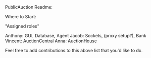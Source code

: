 PublicAuction Readme:



Where to Start:

"Assigned roles"

Anthony: GUI, Database, Agent
Jacob: Sockets, (proxy setup?), Bank
Vincent: AuctionCentral
Anna: AuctionHouse


Feel free to add contributions to this above list that you'd like to do.




